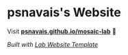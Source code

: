 
# psnavais's Website

Visit **[psnavais.github.io/mosaic-lab](https://psnavais.github.io/mosaic-lab)** 🚀

_Built with [Lab Website Template](https://greene-lab.gitbook.io/lab-website-template-docs)_
